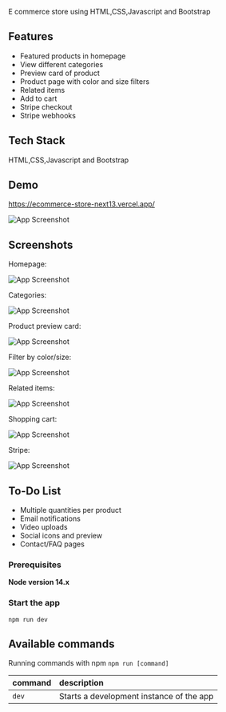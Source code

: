 E commerce store using HTML,CSS,Javascript and Bootstrap
## Features

- Featured products in homepage
- View different categories
- Preview card of product
- Product page with color and size filters
- Related items
- Add to cart
- Stripe checkout
- Stripe webhooks
   
## Tech Stack

HTML,CSS,Javascript and Bootstrap

## Demo
https://ecommerce-store-next13.vercel.app/

![App Screenshot](./demo/demo.gif)

## Screenshots

Homepage:

![App Screenshot](./demo/homepage.png)

Categories:

![App Screenshot](./demo/category.png)

Product preview card:

![App Screenshot](./demo/productpreview.png)

Filter by color/size:

![App Screenshot](./demo/filter.png)

Related items:

![App Screenshot](./demo/related.png)

Shopping cart:

![App Screenshot](./demo/shoppingcart.png)

Stripe:

![App Screenshot](./demo/stripe.png)

## To-Do List

- Multiple quantities per product
- Email notifications
- Video uploads
- Social icons and preview
- Contact/FAQ pages




### Prerequisites

**Node version 14.x**

### Start the app

```shell
npm run dev
```

## Available commands

Running commands with npm `npm run [command]`

| command         | description                              |
| :-------------- | :--------------------------------------- |
| `dev`           | Starts a development instance of the app |
